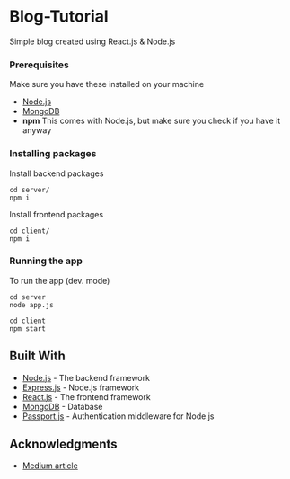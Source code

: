 # Blog-Tutorial

Simple blog created using React.js & Node.js

### Prerequisites

Make sure you have these installed on your machine

* [Node.js](https://nodejs.org/en/download/)
* [MongoDB](https://www.mongodb.com)
* **npm** This comes with Node.js, but make sure you check if you have it anyway

### Installing packages

Install backend packages

```
cd server/
npm i
```

Install frontend packages

```
cd client/
npm i
```

### Running the app

To run the app (dev. mode)

```
cd server
node app.js

cd client
npm start
```

## Built With

* [Node.js](https://nodejs.org) - The backend framework
* [Express.js](https://github.com/expressjs/express) - Node.js framework
* [React.js](https://github.com/facebook/react) - The frontend framework
* [MongoDB](https://www.mongodb.com/) - Database
* [Passport.js](http://www.passportjs.org/) - Authentication middleware for Node.js

## Acknowledgments

* [Medium article](https://medium.com/@_aerdeljac/learn-how-to-create-a-simple-blog-with-react-node-c05fa6889de3)
